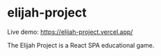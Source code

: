 # elijah-project

Live demo: https://elijah-project.vercel.app/

The Elijah Project is a React SPA educational game.
